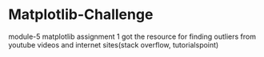 # Matplotlib-Challenge
module-5 matplotlib assignment
1 got the resource for finding outliers from youtube videos and internet sites(stack overflow, tutorialspoint)

